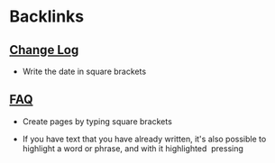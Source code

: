 
# Backlinks
## [Change Log](<Change Log.md>)
- Write the date in square brackets [ ](< .md>)

## [FAQ](<FAQ.md>)
- Create pages by typing square brackets [ ](< .md>)

- If you have text that you have already written, it's also possible to highlight a word or phrase, and with it highlighted  pressing [ ](< .md>)

